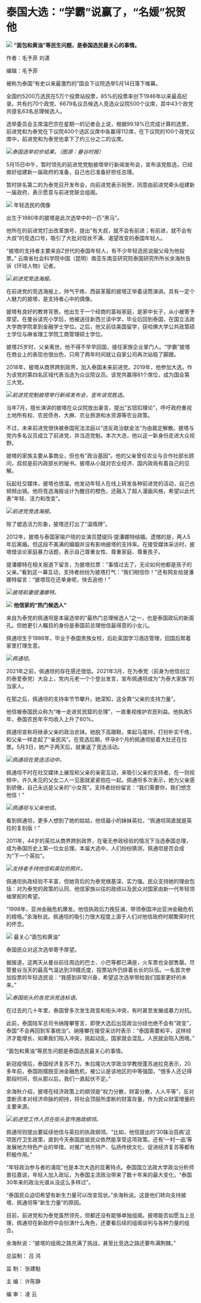 # 泰国大选：“学霸”说赢了，“名媛”祝贺他

![](https://inews.gtimg.com/news_bt/OLdojMVnqCw9bjXyTf1dbIIH6jZJ9DxzZTdQL6uS0167QAA/1000)
**“面包和黄油”等民生问题，是泰国选民最关心的事情。**

作者：毛予菲 刘潇

编辑：毛予菲

被称为泰国“有史以来最激烈的”国会下议院选举5月14日落下帷幕。

全国约5200万选民在5万个投票站投票，85%的投票率创下1946年以来最高纪录。共有约70个政党、6679名议员候选人竞选众议院500个议席，其中43个政党共提名63名总理候选人。

选举委员会主席温巴宗在星期一的记者会上说，根据99.18%已完成计算的选票，前进党和为泰党在下议院400个选区议席中各赢得112席，在下议院的100个政党议席中，前进党和为泰党也拿下了约三分之二的议席。

![](https://inews.gtimg.com/news_bt/OzbAYcBxinnVQSWGqr6eGS3RvVKEgCIyBTZsCu9BA-TAgAA/1000)_泰国选举初步结果。（图源：曼谷时报）_

5月15日中午，暂时领先的前进党党魁披塔举行新闻发布会，宣布该党胜选，已经做好组建新一届政府的准备，自己也已准备好担任总理。

暂时排名第二的为泰党召开发布会，向前进党表示祝贺，同意由前进党牵头组建新一届政府，表示愿意与前进党联合组阁。

![](https://inews.gtimg.com/news_bt/ODiDvpXDLnJRgf-4xxQIqZgQwIV_NQF8aadYmY2d1B4r0AA/1000)
年轻选民的偶像

出生于1980年的披塔是此次选举中的一匹“黑马”。

他所在的前进党打出改革旗号，提出“有大叔，就不会有前进；有前进，就不会有大叔”的竞选口号，吸引了大批对现状不满、渴望改变的泰国年轻人。

“披塔的支持者主要来自Z世代的泰国年轻人，有不少年轻选民说服父母为他投票。”
云南省社会科学院中国（昆明）南亚东南亚研究院泰国研究所所长余海秋告诉《环球人物》记者。

![](https://inews.gtimg.com/news_bt/OdNmaafNHBDgyztxny6EF3rNBrdT_gFMksJ6ySmf1lZNsAA/1000)_前进党竞选海报。_

在前进党的竞选海报上，帅气干练、西装革履的披塔正举着话筒演讲。具有一定个人魅力的披塔，是支持者心中的偶像。

披塔有良好的教育背景。他出生于一个经商的富裕家庭，是家中长子，从小被寄予厚望。在曼谷读完小学后，他被送往新西兰读中学，毕业后回到泰国，在国立法政大学商学院拿到金融学士学位。之后，他又前往美国留学，获哈佛大学公共政策硕士学位与麻省理工学院工商管理硕士学位。

披塔25岁时，父亲离世。他不得不早早回国，接任家族企业掌门人。“学霸”披塔在商业上的表现也很出色，只用了两年时间就让自家公司再次站稳了脚跟。

2018年，披塔从商界跨到政界，加入泰国未来前进党。2019年，他参加大选，作为该党的第四名区域代表当选为众议院议员。该党共赢得81个席位，成为国会第三大党。

![](https://inews.gtimg.com/news_bt/OJdd_VeGRAPcok0TAo3SnXcJkcsW5SoE8nNKJ0qQf6hloAA/1000)_前进党党魁披塔举行新闻发布会，宣布该党胜选。_

当年7月，擅长演讲的披塔在众议院放出豪言，提出“五钮扣理论”，呼吁政府重视土地所有权、农民债务、大麻、农业旅游和水资源等农业政策。

不过，未来前进党很快被泰国宪法法庭以“违反政治献金法”为由裁定解散。披塔与党内多名议员成立了前进党，并当选党魁。本次大选，他以这一新身份走进大众视野。

披塔的家族主要从事商业，但也有“政治基因”。他的父亲曾任农业与合作社部长顾问，叔叔是前内政部长的秘书。披塔从小就对农业经济、国内政局有着自己的见解。

玩起社交媒体，披塔也很溜。他发动年轻人在线上转发各种前进党的活动，自己也频频出镜。他将竞选海报设计为醒目的橙色，还融入了超人漫画风格，希望以此代表“年轻、活力和改变”。

![](https://inews.gtimg.com/news_bt/OwUQ4Pj1MsKNqRvanrBmAnMwDEKRTp8jnfTqSiUov0ktEAA/1000)_前进党竞选海报。_

除了塑造活力形象，披塔还打出了“温情牌”。

2012年，披塔与泰国家喻户晓的女演员楚缇玛·提潘娜特结婚。遗憾的是，两人5年后离婚。但这段不美满的婚姻并没有影响披塔的支持率。在接受媒体采访时，披塔借谈论家庭暴力话题，表示自己尊重女性、尊重家庭、尊重孩子。

提潘娜特在相关报道下留言，为披塔拉票：“事情过去了，无论如何他都是孩子的父亲。”看到这一幕互动，支持者纷纷为披塔打气：“我们相信你！”还有网友给提潘娜特留言：“披塔现在还单身呢，快去追他！”

![](https://inews.gtimg.com/news_bt/O2mNKYZNDfKywWYQZ-5arvVnSXqvrGat3occQ2rUiC1FkAA/1000)_披塔前妻提潘娜特。_

![](https://inews.gtimg.com/news_bt/OXEFKBy2Rh0olkXMOFO-wZ-5hwOPPJlNwmeOT1Ffi_YU4AA/1000)
**他信家的“热门候选人”**

来自为泰党的佩通坦是本届选举的“最热门总理候选人”之一，也是泰国政坛的新面孔。但她更引人瞩目的身份是泰国前总理他信最得意的小女儿。

佩通坦生于1986年，毕业于泰国贵族女校，后赴英国学习酒店管理，回国后帮着家里打理生意。

![](https://inews.gtimg.com/news_bt/O9lyo5ba5Z4pu2VimhrB3QoLYvEmLAk3qyeihA5R7ARhYAA/1000)_佩通坦。_

2021年之前，佩通坦的存在感还很低。2021年3月，在为泰党（前身为他信创立的泰爱泰党）大会上，党内元老一个个登台发言，宣布佩通坦成为“为泰大家族”的当家人。

在那之后，佩通坦的支持率节节攀升。她深知，这全靠“父亲的支持力量”。

他信被泰国民众称为“唯一走进贫民窟的总理”，一直重视维护农民利益。他执政5年，泰国农民年平均收入上升了60%。

佩通坦宣称将继承父亲的政治衣钵。她脱下高跟鞋，束起马尾辫，打扮朴实干练，和父亲一样走起了“亲民风”。在竞选后期，怀孕8个月的佩通坦挺着大肚还在拉票。5月3日，她产子两天后，就重返了竞选活动。

![](https://inews.gtimg.com/news_bt/OC7LFgtyQwhcDbp1VWjPjrdBOTJGPujssTOxEYfba-EKAAA/1000)_佩通坦在竞选活动中。_

佩通坦不时在社交媒体上展现和父亲的亲密互动，来吸引父亲的支持者。在一则视频中，许久未见的父女二人一见面就紧紧抱在一起。佩通坦多次表示，她为父亲感到骄傲，自己永远是父亲的“小女孩”。支持者纷纷留言：“我们需要你，我们想念他信！”

![](https://inews.gtimg.com/news_bt/OnpAKWQ-KoDhCIFl8YAUcFsirsLhhgRJPbP1S3eAd6WQ0AA/1000)_佩通坦与父亲他信。_

看到佩通坦，更多人想到了她的姑姑，他信最小的妹妹英拉，“佩通坦简直就是英拉的复刻版！”

2011年，44岁的英拉从商界跨到政界，在毫无参政经验的情况下当选泰国总理，成为泰国历史上第一位女总理。本届大选中，人们纷纷猜测，佩通坦是否会成为“下一个英拉”。

![](https://inews.gtimg.com/news_bt/OC4NNeKzJkyh54Gf_KgSTG6j_0mYcvVJ-AFkLDBqaJEaYAA/1000)_支持者手持他信和英拉的照片。_

佩通坦执政经验不丰富，但她背后的为泰党根基深、实力强。民众支持她的理由包括：对为泰党的政策的认同、他信家族以往的政绩以及民众对国家由新一代年轻领袖掌舵的希望。

“1998年，亚洲金融危机爆发。他信执政后力挽狂澜，带领泰国冲出亚洲金融危机的桎梏。”余海秋说。佩通坦的吸引力很大程度上源于人们对他信政府时期繁荣时代的怀念。

![](https://inews.gtimg.com/news_bt/OMhIrtv9RUTz3bPncpPMDAM7Gn3tCLFT5y4oNaSAmoUokAA/1000)
最关心“面包和黄油”

泰国民众对这次选举寄予厚望。

据报道，这两天从曼谷前往周边的巴士、小巴等都已满座，火车票也全部售罄。尽管曼谷当天的最高气温达到39摄氏度，投票站外仍排着长长的队伍。一名首次参加投票的年轻选民说：“我感到非常兴奋，希望这次选举带给我们国家更好的未来。”

![](https://inews.gtimg.com/news_bt/OL6DG8Ww440vt1vSvQCyIMcYdnpPAB7doEA6JXBGEoy4QAA/1000)_泰国街头的各党派竞选标语。_

在过去的几十年里，泰国曾多次发生政变和街头冲突，有时甚至发展成暴力对抗。

此前，泰国陆军总司令纳隆攀誓言，即使大选后出现政治分歧也绝不会有“政变”，泰国“不会再回到军事统治”。纳隆攀在接受采访时表示：“泰国需要和平，这样经济才能增长、如果我们陷入冲突，挑起动乱，国家就会混乱，人民就会陷入困境。”

“面包和黄油”等民生问题是泰国选民最关心的事情。

新冠疫情后，泰国经济复苏不力。朱拉隆功大学政治学教授蓬苏迪拉克表示，20多年前，泰国刚摆脱亚洲金融危机，被公认是该地区的中等强国，“很多人还记得那段时间，但从那以后，我们一直起伏不定。”

余海秋介绍，披塔在经济政策上的纲领是“权力分散，财富分散，人人平等”，反对垄断资本对经济命脉的把持，将社会顶层所垄断的财富存量，作为民众财富增量的主要来源。

![](https://inews.gtimg.com/news_bt/OA0FNkOnlPVZoOeiqM1kuMV7GtmOIhgWtc5fFJ2VU3m30AA/1000)_前进党工作人员在街头宣传施政纲领。_

佩通坦则提出要延续他信与英拉的执政纲领。“比如，他信提出的‘30铢治百病’这项医疗卫生政策，直到今天泰国底层民众依然能享受这项政策。还有‘一村一品’等发展地方特色产业的举措，对推广地方特产、弘扬传统文化、促进经济复苏等都有积极作用。”

“年轻政治参与者的涌现”也是本次大选的显著特点。泰国国立法政大学政治分析师普拉嘉说，年轻人加入政坛，为泰国主流政治带来了数十年来的最大变化，“泰国30年来的政治光谱从没这么多样过”。

“泰国民众迫切希望有新生力量可以改变现状。”余海秋说。这是他们转向支持披塔、佩通坦等“新生力量”的原因。

目前，前进党和为泰党虽然领先，但都还没有能够单独组阁。披塔能否如愿当上总理，佩通坦在新政府中会扮演什么角色，还要看后续的组阁谈判与各种力量的组合。

余海秋说：“披塔的组阁之路充满了挑战，甚至比竞选之路还要布满荆棘。”

总监制： 吕 鸿

监 制： 张建魁

主 编： 许陈静

编 审： 凌 云

